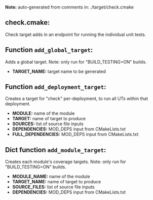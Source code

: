 **Note:** auto-generated from comments in: ./target/check.cmake

## check.cmake:

Check target adds in an endpoint for running the individual unit tests.


##  Function `add_global_target`:

 Adds a global target. Note: only run for "BUILD_TESTING=ON" builds.

- **TARGET_NAME:** target name to be generated


## Function `add_deployment_target`:

Creates a target for "check" per-deployment, to run all UTs within that deployment.

- **MODULE:** name of the module
- **TARGET:** name of target to produce
- **SOURCES:** list of source file inputs
- **DEPENDENCIES:** MOD_DEPS input from CMakeLists.txt
- **FULL_DEPENDENCIES:** MOD_DEPS input from CMakeLists.txt


## Dict function `add_module_target`:

Creates each module's coverage targets. Note: only run for "BUILD_TESTING=ON" builds.

- **MODULE_NAME:** name of the module
- **TARGET_NAME:** name of target to produce
- **SOURCE_FILES:** list of source file inputs
- **DEPENDENCIES:** MOD_DEPS input from CMakeLists.txt


